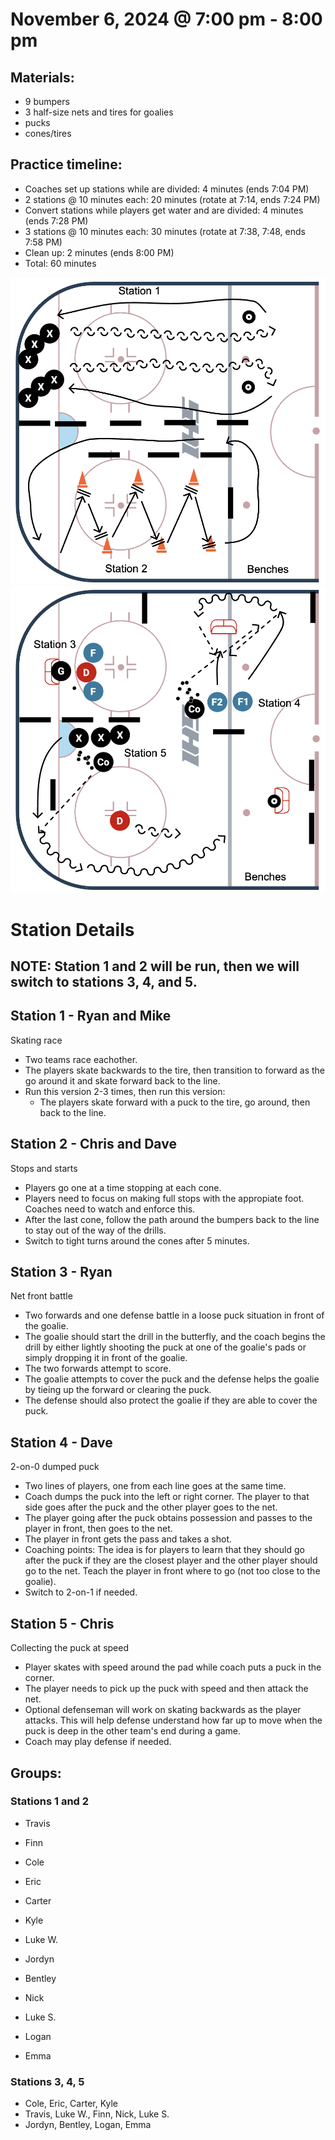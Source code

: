 
# November 6, 2024 @ 7:00 pm - 8:00 pm

## Materials:
- 9 bumpers
- 3 half-size nets and tires for goalies
- pucks
- cones/tires

## Practice timeline:
- Coaches set up stations while are divided: 4 minutes (ends 7:04 PM)
- 2 stations @ 10 minutes each: 20 minutes (rotate at 7:14, ends 7:24 PM)
- Convert stations while players get water and are divided: 4 minutes (ends 7:28 PM)
- 3 stations @ 10 minutes each: 30 minutes (rotate at 7:38, 7:48, ends 7:58 PM)
- Clean up: 2 minutes (ends 8:00 PM)
- Total: 60 minutes

<img src="https://github.com/salter14/hockey/blob/main/drill_diagrams/Practice_layout_20241106_pt1.png" alt="alt" width="600px">

<img src="https://github.com/salter14/hockey/blob/main/drill_diagrams/Practice_layout_20241106_pt2.png" alt="alt" width="600px">

# Station Details
## NOTE: Station 1 and 2 will be run, then we will switch to stations 3, 4, and 5.

## Station 1 - Ryan and Mike
Skating race
- Two teams race eachother.
- The players skate backwards to the tire, then transition to forward as the go around it and skate forward back to the line.
- Run this version 2-3 times, then run this version:
  - The players skate forward with a puck to the tire, go around, then back to the line.

## Station 2 - Chris and Dave
Stops and starts
- Players go one at a time stopping at each cone.
- Players need to focus on making full stops with the appropiate foot. Coaches need to watch and enforce this.
- After the last cone, follow the path around the bumpers back to the line to stay out of the way of the drills.
- Switch to tight turns around the cones after 5 minutes.

## Station 3 - Ryan
Net front battle
- Two forwards and one defense battle in a loose puck situation in front of the goalie.
- The goalie should start the drill in the butterfly, and the coach begins the drill by either lightly shooting the puck at one of the goalie's pads or simply dropping it in front of the goalie.
- The two forwards attempt to score.
- The goalie attempts to cover the puck and the defense helps the goalie by tieing up the forward or clearing the puck.
- The defense should also protect the goalie if they are able to cover the puck.

## Station 4 - Dave
2-on-0 dumped puck
- Two lines of players, one from each line goes at the same time.
- Coach dumps the puck into the left or right corner. The player to that side goes after the puck and the other player goes to the net.
- The player going after the puck obtains possession and passes to the player in front, then goes to the net.
- The player in front gets the pass and takes a shot.
- Coaching points: The idea is for players to learn that they should go after the puck if they are the closest player and the other player should go to the net. Teach the player in front where to go (not too close to the goalie).
- Switch to 2-on-1 if needed.

## Station 5 - Chris
Collecting the puck at speed
- Player skates with speed around the pad while coach puts a puck in the corner.
- The player needs to pick up the puck with speed and then attack the net.
- Optional defenseman will work on skating backwards as the player attacks. This will help defense understand how far up to move when the puck is deep in the other team's end during a game.
- Coach may play defense if needed. 


## Groups:

### Stations 1 and 2
- Travis
- Finn
- Cole
- Eric
- Carter
- Kyle
- Luke W.

- Jordyn
- Bentley
- Nick
- Luke S.
- Logan
- Emma

### Stations 3, 4, 5
- Cole, Eric, Carter, Kyle
- Travis, Luke W., Finn, Nick, Luke S.
- Jordyn, Bentley, Logan, Emma
